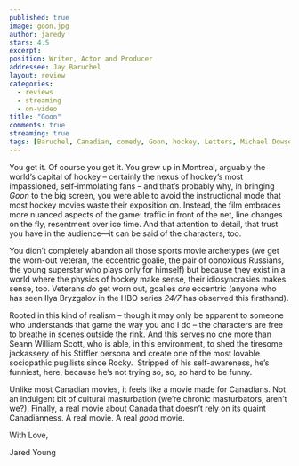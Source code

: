 ```yaml
---
published: true
image: goon.jpg
author: jaredy
stars: 4.5
excerpt: 
position: Writer, Actor and Producer
addressee: Jay Baruchel
layout: review
categories:
  - reviews
  - streaming
  - on-video
title: "Goon"
comments: true
streaming: true
tags: [Baruchel, Canadian, comedy, Goon, hockey, Letters, Michael Dowse, Sean William Scott]
---
```

<p>You get it. Of course you get it. You grew up in Montreal, arguably the world&rsquo;s capital of hockey &ndash; certainly the nexus of hockey&rsquo;s most impassioned, self-immolating fans &ndash; and that&rsquo;s probably why, in bringing <em>Goon</em> to the big screen, you were able to avoid the instructional mode that most hockey movies waste their exposition on. Instead, the film embraces more nuanced aspects of the game: traffic in front of the net, line changes on the fly, resentment over ice time. And that attention to detail, that trust you have in the audience&mdash;it can be said of the characters, too.</p>
<p>You didn&rsquo;t completely abandon all those sports movie archetypes (we get the worn-out veteran, the eccentric goalie, the pair of obnoxious Russians, the young superstar who plays only for himself) but because they exist in a world where the physics of hockey make sense, their idiosyncrasies makes sense, too. Veterans <em>do</em> get worn out, goalies <em>are</em> eccentric (anyone who has seen Ilya Bryzgalov in the HBO series <em>24/7 </em>has observed this firsthand).</p>
<p>Rooted in this kind of realism &ndash; though it may only be apparent to someone who understands that game the way you and I do &ndash; the characters are free to breathe in scenes outside the rink. And this serves no one more than Seann William Scott, who is able, in this environment, to shed the tiresome jackassery of his Stiffler persona and create one of the most lovable sociopathic pugilists since Rocky.&nbsp; Stripped of his self-awareness, he&rsquo;s funniest, here, because he&rsquo;s not trying so, so, so hard to be funny.</p>
<p>Unlike most Canadian movies, it feels like a movie made for Canadians. Not an indulgent bit of cultural masturbation (we&rsquo;re chronic masturbators, aren&rsquo;t we?). Finally, a real movie about Canada that doesn&rsquo;t rely on its quaint Canadianness. A real movie. A real <em>good</em> movie. &nbsp;</p>
<p>With Love,</p>
<p>Jared Young</p>